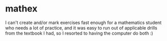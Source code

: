 # mathex
I can't create and/or mark exercises fast enough for a mathematics student who needs a lot of practice, and it was easy to run out of applicable drills from the textbook I had, so I resorted to having the computer do both :)
